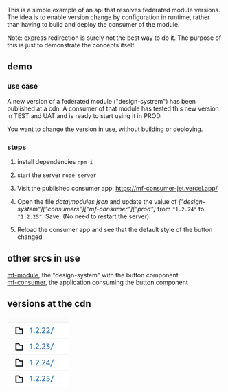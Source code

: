 This is a simple example of an api that resolves federated module versions. The idea is to enable version change by configuration in runtime, rather than having to build and deploy the consumer of the module.

Note: express redirection is surely not the best way to do it. The purpose of this is just to demonstrate the concepts itself.


## demo

### use case
A new version of a federated module ("design-systrem") has been published at a cdn.
A consumer of that module has tested this new version in TEST and UAT and is ready to start using it in PROD.

You want to change the version in use, without building or deploying.

### steps
1. install dependencies
`npm i`

2. start the server
`node server`

3. Visit the published consumer app: https://mf-consumer-jet.vercel.app/

4. Open the file _data\modules.json_ and update the value of _["design-system"]["consumers"]["mf-consumer"]["prod"]_ from `"1.2.24"` to `"1.2.25"`. Save. (No need to restart the server).

5. Reload the consumer app and see that the default style of the button changed


## other srcs in use

[mf-module](https://github.com/ericrinaldo/mf-module), the "design-system" with the button component <br />
[mf-consumer](https://github.com/ericrinaldo/mf-consumer), the application consuming the button component

## versions at the cdn
![image of cdn content](./cdn.png)
